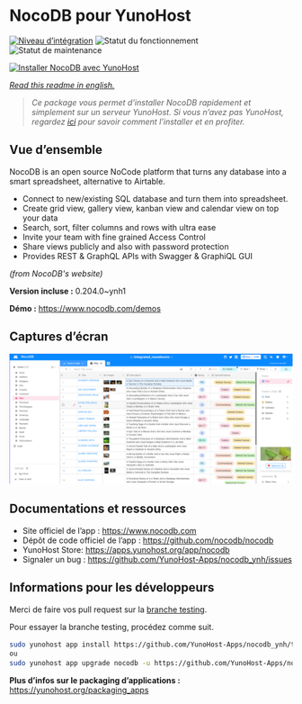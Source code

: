 <!--
N.B.: This README was automatically generated by https://github.com/YunoHost/apps/tree/master/tools/README-generator
It shall NOT be edited by hand.
-->

# NocoDB pour YunoHost

[![Niveau d’intégration](https://dash.yunohost.org/integration/nocodb.svg)](https://dash.yunohost.org/appci/app/nocodb) ![Statut du fonctionnement](https://ci-apps.yunohost.org/ci/badges/nocodb.status.svg) ![Statut de maintenance](https://ci-apps.yunohost.org/ci/badges/nocodb.maintain.svg)

[![Installer NocoDB avec YunoHost](https://install-app.yunohost.org/install-with-yunohost.svg)](https://install-app.yunohost.org/?app=nocodb)

*[Read this readme in english.](./README.md)*

> *Ce package vous permet d’installer NocoDB rapidement et simplement sur un serveur YunoHost.
Si vous n’avez pas YunoHost, regardez [ici](https://yunohost.org/#/install) pour savoir comment l’installer et en profiter.*

## Vue d’ensemble

NocoDB is an open source NoCode platform that turns any database into a smart spreadsheet, alternative to Airtable.

* Connect to new/existing SQL database and turn them into spreadsheet.
* Create grid view, gallery view, kanban view and calendar view on top your data
* Search, sort, filter columns and rows with ultra ease
* Invite your team with fine grained Access Control
* Share views publicly and also with password protection
* Provides REST & GraphQL APIs with Swagger & GraphiQL GUI

*(from NocoDB's website)*


**Version incluse :** 0.204.0~ynh1

**Démo :** https://www.nocodb.com/demos

## Captures d’écran

![Capture d’écran de NocoDB](./doc/screenshots/screenshot.png)

## Documentations et ressources

* Site officiel de l’app : <https://www.nocodb.com>
* Dépôt de code officiel de l’app : <https://github.com/nocodb/nocodb>
* YunoHost Store: <https://apps.yunohost.org/app/nocodb>
* Signaler un bug : <https://github.com/YunoHost-Apps/nocodb_ynh/issues>

## Informations pour les développeurs

Merci de faire vos pull request sur la [branche testing](https://github.com/YunoHost-Apps/nocodb_ynh/tree/testing).

Pour essayer la branche testing, procédez comme suit.

``` bash
sudo yunohost app install https://github.com/YunoHost-Apps/nocodb_ynh/tree/testing --debug
ou
sudo yunohost app upgrade nocodb -u https://github.com/YunoHost-Apps/nocodb_ynh/tree/testing --debug
```

**Plus d’infos sur le packaging d’applications :** <https://yunohost.org/packaging_apps>